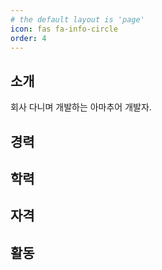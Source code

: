 ```yaml
---
# the default layout is 'page'
icon: fas fa-info-circle
order: 4
---
```


## 소개
회사 다니며 개발하는 아마추어 개발자.
## 경력

## 학력

## 자격

## 활동
